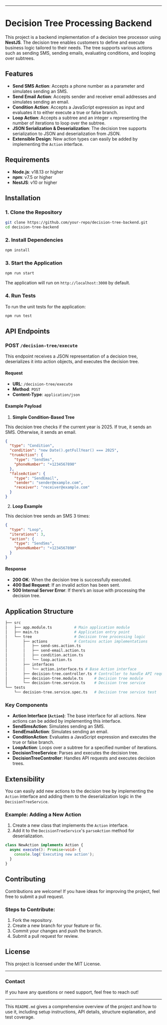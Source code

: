 
---

# Decision Tree Processing Backend

This project is a backend implementation of a decision tree processor using **NestJS**. The decision tree enables customers to define and execute business logic tailored to their needs. The tree supports various actions such as sending SMS, sending emails, evaluating conditions, and looping over subtrees.

## Features

- **Send SMS Action**: Accepts a phone number as a parameter and simulates sending an SMS.
- **Send Email Action**: Accepts sender and receiver email addresses and simulates sending an email.
- **Condition Action**: Accepts a JavaScript expression as input and evaluates it to either execute a true or false branch.
- **Loop Action**: Accepts a subtree and an integer `x` representing the number of iterations to loop over the subtree.
- **JSON Serialization & Deserialization**: The decision tree supports serialization to JSON and deserialization from JSON.
- **Extensible Design**: New action types can easily be added by implementing the `Action` interface.

## Requirements

- **Node.js**: v18.13 or higher
- **npm**: v7.5 or higher
- **NestJS**: v10 or higher

## Installation

### 1. Clone the Repository

```bash
git clone https://github.com/your-repo/decision-tree-backend.git
cd decision-tree-backend
```

### 2. Install Dependencies

```bash
npm install
```

### 3. Start the Application

```bash
npm run start
```

The application will run on `http://localhost:3000` by default.

### 4. Run Tests

To run the unit tests for the application:

```bash
npm run test
```

## API Endpoints

### POST `/decision-tree/execute`

This endpoint receives a JSON representation of a decision tree, deserializes it into action objects, and executes the decision tree.

#### Request

- **URL**: `/decision-tree/execute`
- **Method**: `POST`
- **Content-Type**: `application/json`

#### Example Payload

1. **Simple Condition-Based Tree**

This decision tree checks if the current year is 2025. If true, it sends an SMS. Otherwise, it sends an email.

```json
{
  "type": "Condition",
  "condition": "new Date().getFullYear() === 2025",
  "trueAction": {
    "type": "SendSms",
    "phoneNumber": "+1234567890"
  },
  "falseAction": {
    "type": "SendEmail",
    "sender": "sender@example.com",
    "receiver": "receiver@example.com"
  }
}
```

2. **Loop Example**

This decision tree sends an SMS 3 times:

```json
{
  "type": "Loop",
  "iterations": 3,
  "action": {
    "type": "SendSms",
    "phoneNumber": "+1234567890"
  }
}
```

#### Response

- **200 OK**: When the decision tree is successfully executed.
- **400 Bad Request**: If an invalid action has been sent.
- **500 Internal Server Error**: If there’s an issue with processing the decision tree.

## Application Structure

```bash
├── src
│   ├── app.module.ts          # Main application module
│   ├── main.ts                # Application entry point
│   └── tree                   # Decision tree processing logic
│       ├── actions            # Contains action implementations
│       │   ├── send-sms.action.ts
│       │   ├── send-email.action.ts
│       │   ├── condition.action.ts
│       │   └── loop.action.ts
│       ├── interfaces
│       │   └── action.interface.ts # Base Action interface
│       ├── decision-tree.controller.ts # Controller to handle API requests
│       ├── decision-tree.module.ts     # Decision tree module
│       └── decision-tree.service.ts    # Decision tree service
└── tests
    └── decision-tree.service.spec.ts   # Decision tree service test

```

### Key Components

- **Action Interface (`Action`)**: The base interface for all actions. New actions can be added by implementing this interface.
- **SendSmsAction**: Simulates sending an SMS.
- **SendEmailAction**: Simulates sending an email.
- **ConditionAction**: Evaluates a JavaScript expression and executes the true or false branch.
- **LoopAction**: Loops over a subtree for a specified number of iterations.
- **DecisionTreeService**: Parses and executes the decision tree.
- **DecisionTreeController**: Handles API requests and executes decision trees.

## Extensibility

You can easily add new actions to the decision tree by implementing the `Action` interface and adding them to the deserialization logic in the `DecisionTreeService`.

### Example: Adding a New Action

1. Create a new class that implements the `Action` interface.
2. Add it to the `DecisionTreeService`'s `parseAction` method for deserialization.

```typescript
class NewAction implements Action {
  async execute(): Promise<void> {
    console.log('Executing new action');
  }
}
```

## Contributing

Contributions are welcome! If you have ideas for improving the project, feel free to submit a pull request.

### Steps to Contribute:

1. Fork the repository.
2. Create a new branch for your feature or fix.
3. Commit your changes and push the branch.
4. Submit a pull request for review.

## License

This project is licensed under the MIT License.

---

### Contact

If you have any questions or need support, feel free to reach out!

---

This `README.md` gives a comprehensive overview of the project and how to use it, including setup instructions, API details, structure explanation, and test coverage.

